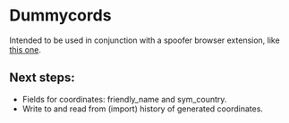 # Dummycords
Intended to be used in conjunction with a spoofer browser extension, like [this one](https://addons.mozilla.org/en-US/firefox/addon/spoof-geolocation).

## Next steps:
- Fields for coordinates: friendly_name and sym_country.
- Write to and read from (import) history of generated coordinates.